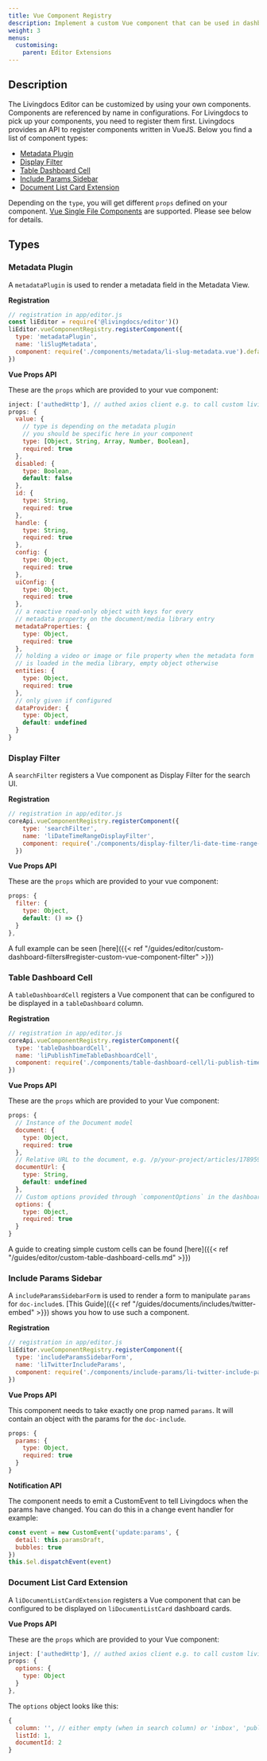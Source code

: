 ```yaml
---
title: Vue Component Registry
description: Implement a custom Vue component that can be used in dashboards and filters.
weight: 3
menus:
  customising:
    parent: Editor Extensions
---
```


## Description

The Livingdocs Editor can be customized by using your own components. Components are referenced by name in configurations. For Livingdocs to pick up your components, you need to register them first.
Livingdocs provides an API to register components written in VueJS. Below you find a list of component types:

- [Metadata Plugin](#metadataplugin)
- [Display Filter](#display-filter)
- [Table Dashboard Cell](#table-dashboard-cell)
- [Include Params Sidebar](#include-params-sidebar)
- [Document List Card Extension](#li-document-list-card-extension)

Depending on the `type`, you will get different `props` defined on your component. [Vue Single File Components](https://vuejs.org/v2/guide/single-file-components.html) are supported. Please see below for details.


## Types

### Metadata Plugin

A `metadataPlugin` is used to render a metadata field in the Metadata View.

**Registration**
```js
// registration in app/editor.js
const liEditor = require('@livingdocs/editor')()
liEditor.vueComponentRegistry.registerComponent({
  type: 'metadataPlugin',
  name: 'liSlugMetadata',
  component: require('./components/metadata/li-slug-metadata.vue').default
})
```

**Vue Props API**

These are the `props` which are provided to your vue component:
```js
inject: ['authedHttp'], // authed axios client e.g. to call custom livingdocs server endpoints
props: {
  value: {
    // type is depending on the metadata plugin
    // you should be specific here in your component
    type: [Object, String, Array, Number, Boolean],
    required: true
  },
  disabled: {
    type: Boolean,
    default: false
  },
  id: {
    type: String,
    required: true
  },
  handle: {
    type: String,
    required: true
  },
  config: {
    type: Object,
    required: true
  },
  uiConfig: {
    type: Object,
    required: true
  },
  // a reactive read-only object with keys for every
  // metadata property on the document/media library entry
  metadataProperties: {
    type: Object,
    required: true
  },
  // holding a video or image or file property when the metadata form
  // is loaded in the media library, empty object otherwise
  entities: {
    type: Object,
    required: true
  },
  // only given if configured
  dataProvider: {
    type: Object,
    default: undefined
  }
}
```


### Display Filter

A `searchFilter` registers a Vue component as Display Filter for the search UI.

**Registration**
```js
// registration in app/editor.js
coreApi.vueComponentRegistry.registerComponent({
    type: 'searchFilter',
    name: 'liDateTimeRangeDisplayFilter',
    component: require('./components/display-filter/li-date-time-range-display-filter.vue').default
  })
```

**Vue Props API**

These are the `props` which are provided to your vue component:
```js
props: {
  filter: {
    type: Object,
    default: () => {}
  }
},
```

A full example can be seen [here]({{< ref "/guides/editor/custom-dashboard-filters#register-custom-vue-component-filter" >}})

### Table Dashboard Cell

A `tableDashboardCell` registers a Vue component that can be configured to be displayed in a `tableDashboard` column.

**Registration**
```js
// registration in app/editor.js
coreApi.vueComponentRegistry.registerComponent({
  type: 'tableDashboardCell',
  name: 'liPublishTimeTableDashboardCell',
  component: require('./components/table-dashboard-cell/li-publish-time-table-dashboard-cell.vue').default
})
```

**Vue Props API**

These are the `props` which are provided to your Vue component:
```js
props: {
  // Instance of the Document model
  document: {
    type: Object,
    required: true
  },
  // Relative URL to the document, e.g. /p/your-project/articles/178959
  documentUrl: {
    type: String,
    default: undefined
  },
  // Custom options provided through `componentOptions` in the dashboard config
  options: {
    type: Object,
    required: true
  }
}
```

A guide to creating simple custom cells can be found [here]({{< ref "/guides/editor/custom-table-dashboard-cells.md" >}})


### Include Params Sidebar

A `includeParamsSidebarForm` is used to render a form to manipulate `params` for `doc-include`s. [This Guide]({{< ref "/guides/documents/includes/twitter-embed" >}}) shows you how to use such a component.

**Registration**
```js
// registration in app/editor.js
liEditor.vueComponentRegistry.registerComponent({
  type: 'includeParamsSidebarForm',
  name: 'liTwitterIncludeParams',
  component: require('./components/include-params/li-twitter-include-params.vue').default
})
```

**Vue Props API**

This component needs to take exactly one prop named `params`. It will contain an object with the params for the `doc-include`.
```js
props: {
  params: {
    type: Object,
    required: true
  }
}
```

**Notification API**

The component needs to emit a CustomEvent to tell Livingdocs when the params have changed. You can do this in a change event handler for example:
```js
const event = new CustomEvent('update:params', {
  detail: this.paramsDraft,
  bubbles: true
})
this.$el.dispatchEvent(event)
```


### Document List Card Extension

A `liDocumentListCardExtension` registers a Vue component that can be configured to be displayed on `liDocumentListCard` dashboard cards.

**Vue Props API**

These are the `props` which are provided to your Vue component:
```js
inject: ['authedHttp'], // authed axios client e.g. to call custom livingdocs server endpoints
props: {
  options: {
    type: Object
  }
},
```
The `options` object looks like this:
```js
{
  column: '', // either empty (when in search column) or 'inbox', 'published', 'inline-list-edit`
  listId: 1,
  documentId: 2
}
```
